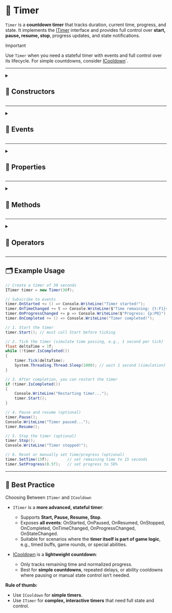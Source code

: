 # 🧩 Timer

`Timer` is a **countdown timer** that tracks duration, current time, progress, and state. It implements the [ITimer](ITimer.md) interface and provides full control over **start, pause, resume, stop**, progress updates, and state notifications.

> [!IMPORTANT]  
> Use `Timer` when you need a stateful timer with events and full control over its lifecycle. For simple countdowns, consider [ICooldown](ICooldown.md)`.

---

<details>
  <summary>
    <h2>🔻 Constructors</h2>
  </summary>

#### `Timer()`
```csharp
public Timer();
```
- **Description:** Initializes a new instance of the `Timer` class with default values.
- **Remarks:** Duration defaults to `0` and state is `IDLE`. The timer must be started with `Start()`.

#### `Timer(float duration)`
```csharp
public Timer(float duration);
```
- **Description:** Initializes a new instance of the `Timer` class with a specified duration.
- **Parameters:** `duration` — total duration of the timer in seconds.
- **Remarks:** The timer is in `IDLE` state after construction and must be started with `Start()`.

</details>

---

<details>
  <summary>
    <h2>🔻 Events</h2>
  </summary>

#### `event Action OnStarted`
```csharp
public event Action OnStarted;
```
- **Description:** Invoked when the timer starts.
- **Remarks:** Triggered whenever `Start()` is called.
- **Parameters:** None.

#### `event Action OnStopped`
```csharp
public event Action OnStopped;
```
- **Description:** Invoked when the timer is stopped.
- **Remarks:** Triggered whenever `Stop()` is called. The current time is reset.
- **Parameters:** None.

#### `event Action OnPaused`
```csharp
public event Action OnPaused;
```
- **Description:** Raised when the timer is paused.
- **Remarks:** Triggered whenever `Pause()` is called. The timer stops progressing until `Resume()` is invoked.
- **Parameters:** None.

#### `event Action OnResumed`
```csharp
public event Action OnResumed;
```
- **Description:** Raised when the timer resumes from a paused state.
- **Remarks:** Triggered whenever `Resume()` is called. The timer continues counting from its paused time.
- **Parameters:** None.

#### `event Action OnCompleted`
```csharp
public event Action OnCompleted;
```
- **Description:** Invoked when the timer reaches its duration.
- **Remarks:** Triggered once per completion. Can be used for game logic or notifications.
- **Parameters:** None.

#### `event Action<float> OnTimeChanged`
```csharp
public event Action<float> OnTimeChanged;
```
- **Description:** Raised when the current time changes.
- **Parameters:**
    - `float` — current time in seconds.

#### `event Action<float> OnDurationChanged`
```csharp
public event Action<float> OnDurationChanged;
```
- **Description:** Raised when the total duration changes.
- **Parameters:**
    - `float` — new total duration in seconds.

#### `event Action<float> OnProgressChanged`
```csharp
public event Action<float> OnProgressChanged;
```
- **Description:** Raised when normalized progress changes (0–1).
- **Parameters:**
    - `float` — current progress (0–1).

#### `event Action<TimerState> OnStateChanged`
```csharp
public event Action<TimerState> OnStateChanged;
```
- **Description:** Raised when the timer’s internal state changes.
- **Parameter:** [TimerState](TimerState.md) — new state (Idle, Playing, Paused, Completed).

</details>

---

<details>
  <summary>
    <h2>🔻 Properties</h2>
  </summary>

#### `TimerState CurrentState`
```csharp
public TimerState CurrentState { get; }
```
- **Description:** Gets the current state of the timer.
- **Remarks:** Read-only property reflecting the [timer state](TimerState.md): `IDLE`, `PLAYING`, `PAUSED`, or `COMPLETED`.

#### `float Duration`
```csharp
public float Duration { get; set; }
```
- **Description:** Gets or sets the total duration of the timer in seconds.
- **Remarks:** Setting this property triggers `OnDurationChanged`.

#### `float Time`
```csharp
public float Time { get; set; }
```
- **Description:** Gets or sets the current time of the timer in seconds.
- **Remarks:** Setting this property triggers `OnTimeChanged` and updates progress via `OnProgressChanged`.

#### `float Progress`
```csharp
public float Progress { get; set; }
```
- **Description:** Gets or sets the normalized progress of the timer (0–1).
- **Remarks:** Setting this property updates the current time and triggers `OnTimeChanged` and `OnProgressChanged`.

</details>

---

<details>
  <summary>
    <h2>🔻 Methods</h2>
  </summary>

#### `void Start()`
```csharp
public void Start();
```
- **Description:** Starts the timer from its default start time.
- **Remarks:** Triggers `OnStarted` and sets state to `PLAYING`.

#### `void Start(float time)`
```csharp
public void Start(float time);
```
- **Description:** Starts the timer from a specific time.
- **Parameter:** `time` — starting time in seconds.
- **Remarks:** Triggers `OnStarted` and sets state to `PLAYING`.

#### `void Stop()`
```csharp
public void Stop();
```
- **Description:** Stops the timer and resets the current time.
- **Remarks:** Triggers `OnStopped` and sets state to `IDLE`.

#### `bool IsStarted()`
```csharp
public bool IsStarted();
```
- **Description:** Returns whether the timer is currently running.
- **Returns:** `true` if the timer is running (`PLAYING`); otherwise `false`.

#### `bool IsIdle()`
```csharp
public bool IsIdle();
```
- **Description:** Returns whether the timer has not started yet.
- **Returns:** `true` if the timer is `IDLE`; otherwise `false`.

#### `void Pause()`
```csharp
public void Pause();
```
- **Description:** Pauses the timer.
- **Remarks:** Triggers `OnPaused` and sets state to `PAUSED`.

#### `void Resume()`
```csharp
public void Resume();
```
- **Description:** Resumes the timer from paused state.
- **Remarks:** Triggers `OnResumed` and sets state to `PLAYING`.

#### `bool IsPaused()`
```csharp
public bool IsPaused();
```
- **Description:** Returns whether the timer is currently paused.
- **Returns:** `true` if the timer is `PAUSED`; otherwise `false`.

#### `bool IsCompleted()`
```csharp
public bool IsCompleted();
```
- **Description:** Returns whether the timer has finished counting down.
- **Returns:** `true` if `COMPLETED`; otherwise `false`.

#### `float GetTime()`
```csharp
public float GetTime();
```
- **Description:** Returns the current timer value in seconds.

#### `void SetTime(float time)`
```csharp
public void SetTime(float time);
```
- **Description:** Sets the current timer value (clamped to [0, Duration]).
- **Parameter:** `time` — new timer value in seconds.
- **Remarks:** Triggers `OnTimeChanged` and `OnProgressChanged`.

#### `float GetDuration()`
```csharp
public float GetDuration();
```
- **Description:** Returns the total duration of the timer.

#### `void SetDuration(float duration)`
```csharp
public void SetDuration(float duration);
```
- **Description:** Sets a new total duration.
- **Parameters:** `duration` — new duration in seconds.
- **Remarks:** Triggers `OnDurationChanged` and `OnProgressChanged`.

#### `float GetProgress()`
```csharp
public float GetProgress();
```
- **Description:** Returns normalized progress (0–1).

#### `void SetProgress(float progress)`
```csharp
public void SetProgress(float progress);
```
- **Description:** Sets the normalized progress and updates current time.
- **Parameter:** `progress` — value between 0 and 1.
- **Remarks:** Triggers `OnTimeChanged` and `OnProgressChanged.

#### `TimerState GetState()`
```csharp
public TimerState GetState();
```
- **Description:** Returns the current state of the timer (`IDLE`, `PLAYING`, `PAUSED`, `COMPLETED`).

#### `void Tick(float deltaTime)`
```csharp
public void Tick(float deltaTime);
```
- **Description:** Advances the timer by a specified time increment.
- **Parameter:** `deltaTime` — time in seconds.
- **Remarks:** Triggers `OnTimeChanged`, `OnProgressChanged`, and `OnCompleted` as appropriate.
</details>

---

<details>
  <summary>
    <h2>🔻 Operators</h2>
  </summary>

#### `implicit operator Timer(float duration)`
```csharp
public static implicit operator Timer(float duration);
```
- **Description:** Implicitly converts a `float` value to a `Timer` instance.
- **Parameters:** `duration` — The duration in seconds for the new `Timer`.
- **Returns:** A new `Timer` initialized with the specified duration.
- **Example:**  
  
  ```csharp
  Timer timer = 5f; // creates a Timer with duration = 5 seconds
  ```

#### `implicit operator Timer(int duration)`
```csharp
public static implicit operator Timer(int duration);
```
- **Description:** Implicitly converts an `int` value to a `Timer` instance.
- **Parameters:** `duration` — The duration in seconds for the new `Timer`.
- **Returns:** A new `Timer` initialized with the specified duration.
- **Example:**  
  
  ```csharp
  Timer timer = 3; // creates a Timer with duration = 3 seconds
  ```

</details>

---

## 🗂 Example Usage
```csharp
// Create a timer of 30 seconds
ITimer timer = new Timer(30f);

// Subscribe to events
timer.OnStarted += () => Console.WriteLine("Timer started!");
timer.OnTimeChanged += t => Console.WriteLine($"Time remaining: {t:F1}s");
timer.OnProgressChanged += p => Console.WriteLine($"Progress: {p:P0}");
timer.OnCompleted += () => Console.WriteLine("Timer completed!");

// 1. Start the timer
timer.Start(); // must call Start before ticking

// 2. Tick the timer (simulate time passing, e.g., 1 second per tick)
float deltaTime = 1f;
while (!timer.IsCompleted())
{
    timer.Tick(deltaTime);
    System.Threading.Thread.Sleep(1000); // wait 1 second (simulation)
}

// 3. After completion, you can restart the timer
if (timer.IsCompleted())
{
    Console.WriteLine("Restarting timer...");
    timer.Start();
}

// 4. Pause and resume (optional)
timer.Pause();
Console.WriteLine("Timer paused...");
timer.Resume();

// 5. Stop the timer (optional)
timer.Stop();
Console.WriteLine("Timer stopped!");

// 6. Reset or manually set time/progress (optional)
timer.SetTime(15f);        // set remaining time to 15 seconds
timer.SetProgress(0.5f);   // set progress to 50%
```
---

## 📌 Best Practice
Choosing Between `ITimer` and `ICooldown`

- `ITimer` is a **more advanced, stateful timer**:
    - Supports **Start, Pause, Resume, Stop**.
    - Exposes **all events**: OnStarted, OnPaused, OnResumed, OnStopped, OnCompleted, OnTimeChanged, OnProgressChanged, OnStateChanged.
    - Suitable for scenarios where the **timer itself is part of game logic**, e.g., timed buffs, game rounds, or special abilities.

- [ICooldown](ICooldown.md) is a **lightweight countdown**:
    - Only tracks remaining time and normalized progress.
    - Best for **simple countdowns**, repeated delays, or ability cooldowns where pausing or manual state control isn’t needed.

**Rule of thumb:**
- Use `ICooldown` for **simple timers**.
- Use `ITimer` for **complex, interactive timers** that need full state and control.
